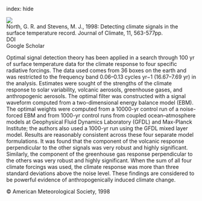 index: hide

<div class="Citation">
    <div class="Citation-thumb CitationThumb-linked"  data-href="https://doi.org/10.1175/1520-0442(1998)011<0563:dcsits>2.0.co;2">
      <img src="https://static.claimspace.cloud/climate-study-static/refs/thumbs/10/North_and_Stevens_1998-thumb.png" />
    </div>

  <div class="Citation-body">
    <div class="Citation-text">North, G. R. and Stevens, M. J., 1998: Detecting climate signals in the surface temperature record. <span class="Article-journal">Journal of Climate, </span><span class="Article-volume">11, </span>563-577pp.</div>
    <div class="Citation-links">
      <div class="CitationLink" data-href="https://doi.org/10.1175/1520-0442(1998)011<0563:dcsits>2.0.co;2">
        <div class="CitationLink-icon CitationLink-Doi"></div>
        <div class="CitationLink-text">DOI</div>
      </div>
      <div class="CitationLink" data-href="https://scholar.google.com/scholar?q=10.1175/1520-0442(1998)011<0563:dcsits>2.0.co;2">
        <div class="CitationLink-icon CitationLink-Scholar"></div>
        <div class="CitationLink-text">Google Scholar</div>
      </div>
    </div>
  </div>
</div>

Optimal signal detection theory has been applied in a search through 100 yr of surface temperature data for the climate response to four specific radiative forcings. The data used comes from 36 boxes on the earth and was restricted to the frequency band 0.06–0.13 cycles yr−1 (16.67–7.69 yr) in the analysis. Estimates were sought of the strengths of the climate response to solar variability, volcanic aerosols, greenhouse gases, and anthropogenic aerosols. The optimal filter was constructed with a signal waveform computed from a two-dimensional energy balance model (EBM). The optimal weights were computed from a 10000-yr control run of a noise-forced EBM and from 1000-yr control runs from coupled ocean–atmosphere models at Geophysical Fluid Dynamics Laboratory (GFDL) and Max-Planck Institute; the authors also used a 1000-yr run using the GFDL mixed layer model. Results are reasonably consistent across these four separate model formulations. It was found that the component of the volcanic response perpendicular to the other signals was very robust and highly significant. Similarly, the component of the greenhouse gas response perpendicular to the others was very robust and highly significant. When the sum of all four climate forcings was used, the climate response was more than three standard deviations above the noise level. These findings are considered to be powerful evidence of anthropogenically induced climate change.

<div class="Citation-copy">
&copy; American Meteorological Society, 1998
</div>